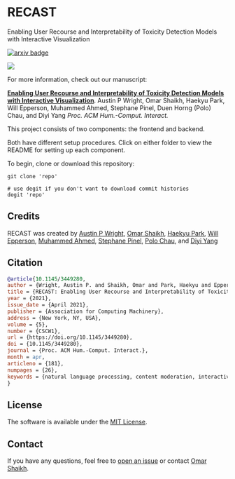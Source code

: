 # RECAST

Enabling User Recourse and Interpretability of Toxicity Detection Models with Interactive Visualization

[![arxiv badge](https://img.shields.io/badge/arXiv-2102.04427-red)](https://arxiv.org/abs/2102.04427)

<img src="https://i.imgur.com/0H0sm6l.png" style="max-width:100%;">

For more information, check out our manuscript:

[**Enabling User Recourse and Interpretability of Toxicity Detection Models with Interactive Visualization**](https://arxiv.org/abs/2102.04427).
Austin P Wright, Omar Shaikh, Haekyu Park, Will Epperson, Muhammed Ahmed, Stephane Pinel, Duen Horng (Polo) Chau, and Diyi Yang 
*Proc. ACM Hum.-Comput. Interact.*

This project consists of two components: the frontend and backend.

Both have different setup procedures. Click on either folder to view the README for setting up each component.

To begin, clone or download this repository:

```
git clone 'repo'

# use degit if you don't want to download commit histories
degit 'repo'
```

## Credits

RECAST was created by 
<a href="https://www.austinpwright.com/">Austin P Wright</a>,
<a href="https://oshaikh.com/">Omar Shaikh</a>,
<a href="https://haekyu.com/">Haekyu Park</a>,
<a href="https://willepperson.com/">Will Epperson</a>,
<a href="https://www.linkedin.com/in/mahmed13/">Muhammed Ahmed</a>,
<a href="https://www.linkedin.com/in/spinel/">Stephane Pinel</a>, 
<a href="https://www.cc.gatech.edu/~dchau/">Polo Chau</a>, and 
<a href="https://www.cc.gatech.edu/~dyang888/">Diyi Yang</a>


## Citation

```bibTeX
@article{10.1145/3449280,
author = {Wright, Austin P. and Shaikh, Omar and Park, Haekyu and Epperson, Will and Ahmed, Muhammed and Pinel, Stephane and Chau, Duen Horng (Polo) and Yang, Diyi},
title = {RECAST: Enabling User Recourse and Interpretability of Toxicity Detection Models with Interactive Visualization},
year = {2021},
issue_date = {April 2021},
publisher = {Association for Computing Machinery},
address = {New York, NY, USA},
volume = {5},
number = {CSCW1},
url = {https://doi.org/10.1145/3449280},
doi = {10.1145/3449280},
journal = {Proc. ACM Hum.-Comput. Interact.},
month = apr,
articleno = {181},
numpages = {26},
keywords = {natural language processing, content moderation, interactive visualization, toxicity detection, intervention}
}
```

## License

The software is available under the [MIT License](https://github.com/poloclub/RECAST/blob/master/LICENSE).

## Contact

If you have any questions, feel free to [open an issue](https://github.com/poloclub/RECAST/issues/new/choose) or contact [Omar Shaikh](https://oshaikh.com).